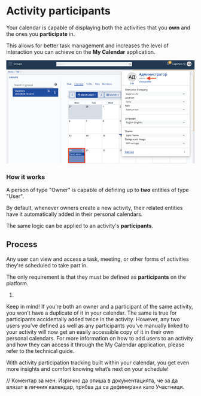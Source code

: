 # Activity participants

Your calendar is capable of displaying both the activities that you **own** and the ones you **participate** in.

This allows for better task management and increases the level of interaction you can achieve on the **My Calendar** application.

![Pictures](pictures/test_activity.png)

### How it works

A person of type "Owner" is capable of defining up to **two** entities of type "User". 

By default, whenever owners create a new activity, their related entities have it automatically added in their personal calendars.

The same logic can be applied to an activity's **participants**.

## Process

Any user can view and access a task, meeting, or other forms of activities they're scheduled to take part in.

The only requirement is that they must be defined as **participants** on the platform.

1. 

Keep in mind!
If you’re both an owner and a participant of the same activity, you won’t have a duplicate of it in your calendar. The same is true for participants accidentally added twice in the activity. 
However, any two users you’ve defined as well as any participants you’ve manually linked to your activity will now get an easily accessible copy of it in their own personal calendars.
For more information on how to add users to an activity and how they can access it through the My Calendar application, please refer to the technical guide.
 
With activity participation tracking built within your calendar, you get even more insights and comfort knowing what’s next on your schedule!

 // Коментар за мен: Изрично да опиша в документацията, че за да влязат в личния календар, трябва да са дефинирани като Участници.
